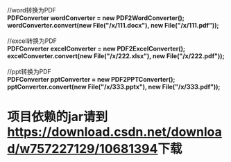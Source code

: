 //word转换为PDF<br />
<strong>PDFConverter wordConverter = new PDF2WordConverter();<br />
wordConverter.convert(new File(&quot;/x/111.docx&quot;), new File(&quot;/x/111.pdf&quot;));</strong><br />
<br />
//excel转换为PDF<br />
<strong>PDFConverter excelConverter = new PDF2ExcelConverter();<br />
excelConverter.convert(new File(&quot;/x/222.xlsx&quot;), new File(&quot;/x/222.pdf&quot;));</strong><br />
<br />
//ppt转换为PDF<br />
<strong>PDFConverter pptConverter = new PDF2PPTConverter();<br />
pptConverter.convert(new File(&quot;/x/333.pptx&quot;), new File(&quot;/x/333.pdf&quot;)); </strong>

<h1>项目依赖的jar请到<a href="https://download.csdn.net/download/w757227129/10681394">https://download.csdn.net/download/w757227129/10681394</a>下载</h1>
